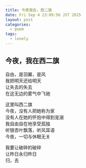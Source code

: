 ```yaml
---
title: 今夜我在，西二旗
date: Fri Sep 4 23:09:56 JST 2015
layout: post
categories:
  - poem
tags:
  - lonely
---
```

## 今夜，我在西二旗
自由，是羽翼，是风  
我把明天还给明天  
让失去的失去  
在这无边的雾气中飞驰  

这里叫西二旗  
今夜，没有人把她称为家  
没有人在她的怀抱中得到宠溺  
我自由自在地享受孤独  
听银杏叶飘落，听风耳语  
今夜，一切与休眠无关  

我要让破碎的破碎  
让昨日永归昨日  
归，去  
